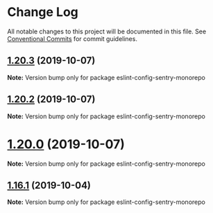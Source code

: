 # Change Log

All notable changes to this project will be documented in this file.
See [Conventional Commits](https://conventionalcommits.org) for commit guidelines.

## [1.20.3](https://github.com/getsentry/eslint-config-sentry/compare/v1.20.2...v1.20.3) (2019-10-07)

**Note:** Version bump only for package eslint-config-sentry-monorepo





## [1.20.2](https://github.com/getsentry/eslint-config-sentry/compare/v1.20.1...v1.20.2) (2019-10-07)

**Note:** Version bump only for package eslint-config-sentry-monorepo





# [1.20.0](https://github.com/getsentry/eslint-config-sentry/compare/v1.19.1...v1.20.0) (2019-10-07)

**Note:** Version bump only for package eslint-config-sentry-monorepo





## [1.16.1](https://github.com/getsentry/eslint-config-sentry/compare/v1.16.0...v1.16.1) (2019-10-04)

**Note:** Version bump only for package eslint-config-sentry-monorepo
